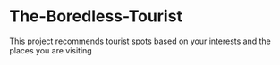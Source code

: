 # The-Boredless-Tourist
This project recommends tourist spots based on your interests and the places you are visiting
